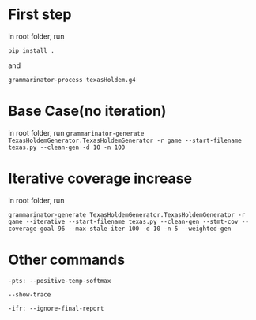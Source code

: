 # First step

in root folder, run

`pip install .`

and

`grammarinator-process texasHoldem.g4`

# Base Case(no iteration)

in root folder, run
`grammarinator-generate TexasHoldemGenerator.TexasHoldemGenerator -r game --start-filename texas.py --clean-gen -d 10 -n 100`

# Iterative coverage increase

in root folder, run

`grammarinator-generate TexasHoldemGenerator.TexasHoldemGenerator -r game --iterative --start-filename texas.py --clean-gen --stmt-cov --coverage-goal 96 --max-stale-iter 100 -d 10 -n 5 --weighted-gen`

# Other commands

`-pts: --positive-temp-softmax`

`--show-trace`

`-ifr: --ignore-final-report`
